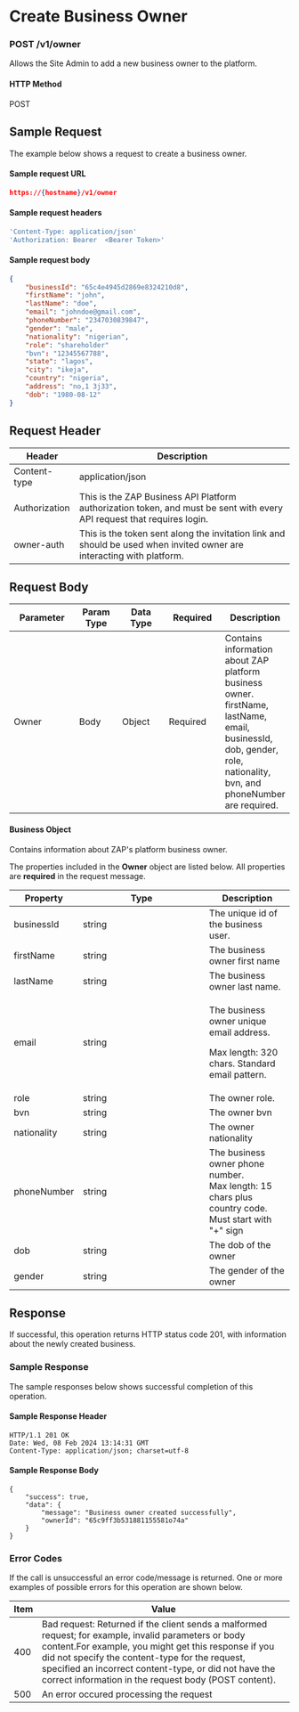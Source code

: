 # Create Business Owner

### POST /v1/owner <a href="#top" id="top"></a>

Allows the Site Admin to add a new business  owner to the platform.

#### HTTP Method <a href="#top" id="top"></a>

POST

## Sample Request <a href="#samplerequest" id="samplerequest"></a>

The example below shows a request to create a business owner.

#### **Sample request** URL <a href="#top" id="top"></a>

```json
https://{hostname}/v1/owner
```

#### **Sample request headers** <a href="#top" id="top"></a>

```javascript
'Content-Type: application/json'
'Authorization: Bearer  <Bearer Token>'
```

#### **Sample request body** <a href="#top" id="top"></a>

```json
{
    "businessId": "65c4e4945d2869e8324210d8",
    "firstName": "john",
    "lastName": "doe",
    "email": "johndoe@gmail.com",
    "phoneNumber": "2347030839847",
    "gender": "male",
    "nationality": "nigerian",
    "role": "shareholder"
    "bvn": "12345567788",
    "state": "lagos",
    "city": "ikeja",
    "country": "nigeria",
    "address": "no,1 3j33",
    "dob": "1980-08-12"
}
```

## Request Header <a href="#samplerequest" id="samplerequest"></a>

| Header        | Description                                                                                                             |
| ------------- | ----------------------------------------------------------------------------------------------------------------------- |
| Content-type  | application/json                                                                                                        |
| Authorization | This is the ZAP Business API Platform authorization token, and must be sent with every API request that requires login. |
| owner-auth    | This is the token sent along the invitation link and should be used when invited owner are interacting with platform.   |

## Request Body <a href="#samplerequest" id="samplerequest"></a>

<table><thead><tr><th width="122">Parameter</th><th width="73">Param Type</th><th width="86">Data Type</th><th width="100">Required</th><th>Description</th></tr></thead><tbody><tr><td>Owner</td><td>Body</td><td>Object</td><td>Required</td><td>Contains information about ZAP platform business owner. firstName, lastName, email, businessId, dob, gender, role, nationality, bvn,  and phoneNumber are required.</td></tr></tbody></table>

#### Business Object

Contains information about ZAP's platform business owner.

The properties included in the **Owner** object are listed below. All properties are **required** in the request message.

<table><thead><tr><th>Property</th><th width="211">Type</th><th>Description</th></tr></thead><tbody><tr><td>businessId</td><td>string</td><td>The unique id of the business user.</td></tr><tr><td>firstName</td><td>string</td><td>The business owner first name</td></tr><tr><td>lastName</td><td>string</td><td>The business owner last name.</td></tr><tr><td>email</td><td>string</td><td><p>The business owner unique email address.</p><p>Max length: 320 chars. Standard email pattern.</p></td></tr><tr><td>role</td><td>string</td><td>The owner role.</td></tr><tr><td>bvn</td><td>string</td><td>The owner bvn</td></tr><tr><td>nationality</td><td>string</td><td>The owner nationality</td></tr><tr><td>phoneNumber</td><td>string</td><td>The business owner phone number.<br>Max length: 15 chars plus country code.<br>Must start with "+" sign</td></tr><tr><td>dob</td><td>string</td><td>The dob of the  owner</td></tr><tr><td>gender</td><td>string</td><td>The gender of the owner</td></tr></tbody></table>

## Response <a href="#samplerequest" id="samplerequest"></a>

If successful, this operation returns HTTP status code 201, with information about the newly created business.

### Sample Response <a href="#samplerequest" id="samplerequest"></a>

The sample responses below shows successful completion of this operation.

#### **Sample** Response Header <a href="#top" id="top"></a>

```
HTTP/1.1 201 OK
Date: Wed, 08 Feb 2024 13:14:31 GMT
Content-Type: application/json; charset=utf-8
```

#### **Sample** Response Body <a href="#top" id="top"></a>

```
{
    "success": true,
    "data": {
        "message": "Business owner created successfully",
        "ownerId": "65c9ff3b531881155581o74a"
    }
}
```

### Error Codes <a href="#samplerequest" id="samplerequest"></a>

If the call is unsuccessful an error code/message is returned. One or more examples of possible errors for this operation are shown below.

| Item | Value                                                                                                                                                                                                                                                                                                                             |
| ---- | --------------------------------------------------------------------------------------------------------------------------------------------------------------------------------------------------------------------------------------------------------------------------------------------------------------------------------- |
| 400  | Bad request: Returned if the client sends a malformed request; for example, invalid parameters or body content.For example, you might get this response if you did not specify the content-type for the request, specified an incorrect content-type, or did not have the correct information in the request body (POST content). |
| 500  | An error occured processing the request                                                                                                                                                                                                                                                                                           |
